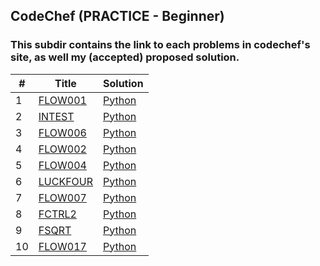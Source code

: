 ## CodeChef (PRACTICE - Beginner)

### This subdir contains the link to each problems in codechef's site, as well my (accepted) proposed solution.

| # | Title | Solution |
|---| ----- | -------- |
|1|[FLOW001](https://www.codechef.com/problems/FLOW001) |[Python](./FLOW001.py) |
|2|[INTEST](https://www.codechef.com/problems/INTEST) |[Python](./INTEST.py) |
|3|[FLOW006](https://www.codechef.com/problems/FLOW006) |[Python](./FLOW006.py) |
|4|[FLOW002](https://www.codechef.com/problems/FLOW002) |[Python](./FLOW002.py) |
|5|[FLOW004](https://www.codechef.com/problems/FLOW004) |[Python](./FLOW004.py) |
|6|[LUCKFOUR](https://www.codechef.com/problems/LUCKFOUR) |[Python](./LUCKFOUR.py) |
|7|[FLOW007](https://www.codechef.com/problems/FLOW007) |[Python](./FLOW007.py) |
|8|[FCTRL2](https://www.codechef.com/problems/FCTRL2) |[Python](./FCTRL2.py) |
|9|[FSQRT](https://www.codechef.com/problems/FSQRT) |[Python](./FSQRT.py) |
|10|[FLOW017](https://www.codechef.com/problems/FLOW017) |[Python](./FLOW017.py) |
